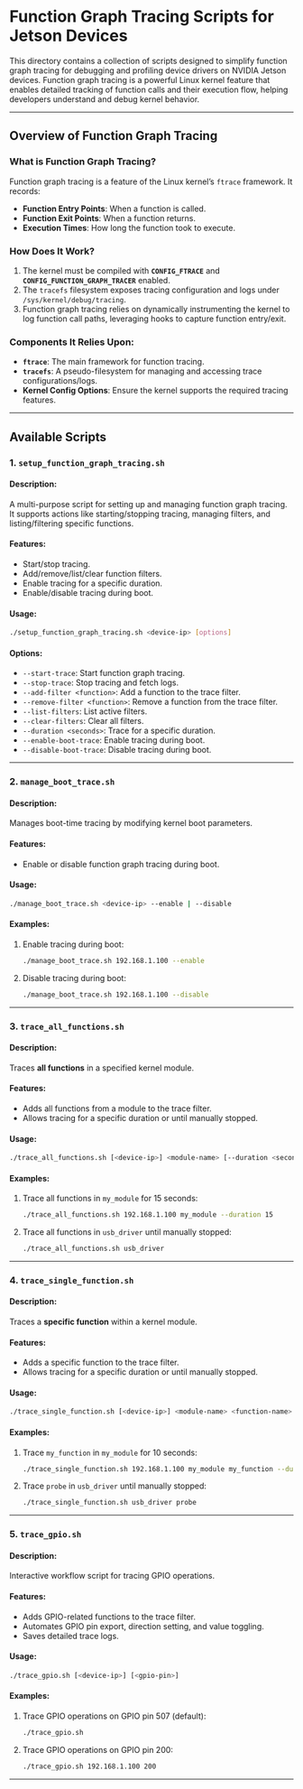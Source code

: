 
# Function Graph Tracing Scripts for Jetson Devices

This directory contains a collection of scripts designed to simplify function graph tracing for debugging and profiling device drivers on NVIDIA Jetson devices. Function graph tracing is a powerful Linux kernel feature that enables detailed tracking of function calls and their execution flow, helping developers understand and debug kernel behavior.

---

## Overview of Function Graph Tracing

### What is Function Graph Tracing?
Function graph tracing is a feature of the Linux kernel’s `ftrace` framework. It records:
- **Function Entry Points**: When a function is called.
- **Function Exit Points**: When a function returns.
- **Execution Times**: How long the function took to execute.

### How Does It Work?
1. The kernel must be compiled with **`CONFIG_FTRACE`** and **`CONFIG_FUNCTION_GRAPH_TRACER`** enabled.
2. The `tracefs` filesystem exposes tracing configuration and logs under `/sys/kernel/debug/tracing`.
3. Function graph tracing relies on dynamically instrumenting the kernel to log function call paths, leveraging hooks to capture function entry/exit.

### Components It Relies Upon:
- **`ftrace`**: The main framework for function tracing.
- **`tracefs`**: A pseudo-filesystem for managing and accessing trace configurations/logs.
- **Kernel Config Options**: Ensure the kernel supports the required tracing features.

---

## Available Scripts

### 1. `setup_function_graph_tracing.sh`
#### Description:
A multi-purpose script for setting up and managing function graph tracing. It supports actions like starting/stopping tracing, managing filters, and listing/filtering specific functions.

#### Features:
- Start/stop tracing.
- Add/remove/list/clear function filters.
- Enable tracing for a specific duration.
- Enable/disable tracing during boot.

#### Usage:
```bash
./setup_function_graph_tracing.sh <device-ip> [options]
```

#### Options:
- `--start-trace`: Start function graph tracing.
- `--stop-trace`: Stop tracing and fetch logs.
- `--add-filter <function>`: Add a function to the trace filter.
- `--remove-filter <function>`: Remove a function from the trace filter.
- `--list-filters`: List active filters.
- `--clear-filters`: Clear all filters.
- `--duration <seconds>`: Trace for a specific duration.
- `--enable-boot-trace`: Enable tracing during boot.
- `--disable-boot-trace`: Disable tracing during boot.

---

### 2. `manage_boot_trace.sh`
#### Description:
Manages boot-time tracing by modifying kernel boot parameters.

#### Features:
- Enable or disable function graph tracing during boot.

#### Usage:
```bash
./manage_boot_trace.sh <device-ip> --enable | --disable
```

#### Examples:
1. Enable tracing during boot:
   ```bash
   ./manage_boot_trace.sh 192.168.1.100 --enable
   ```
2. Disable tracing during boot:
   ```bash
   ./manage_boot_trace.sh 192.168.1.100 --disable
   ```

---

### 3. `trace_all_functions.sh`
#### Description:
Traces **all functions** in a specified kernel module.

#### Features:
- Adds all functions from a module to the trace filter.
- Allows tracing for a specific duration or until manually stopped.

#### Usage:
```bash
./trace_all_functions.sh [<device-ip>] <module-name> [--duration <seconds>]
```

#### Examples:
1. Trace all functions in `my_module` for 15 seconds:
   ```bash
   ./trace_all_functions.sh 192.168.1.100 my_module --duration 15
   ```
2. Trace all functions in `usb_driver` until manually stopped:
   ```bash
   ./trace_all_functions.sh usb_driver
   ```

---

### 4. `trace_single_function.sh`
#### Description:
Traces a **specific function** within a kernel module.

#### Features:
- Adds a specific function to the trace filter.
- Allows tracing for a specific duration or until manually stopped.

#### Usage:
```bash
./trace_single_function.sh [<device-ip>] <module-name> <function-name> [--duration <seconds>]
```

#### Examples:
1. Trace `my_function` in `my_module` for 10 seconds:
   ```bash
   ./trace_single_function.sh 192.168.1.100 my_module my_function --duration 10
   ```
2. Trace `probe` in `usb_driver` until manually stopped:
   ```bash
   ./trace_single_function.sh usb_driver probe
   ```

---

### 5. `trace_gpio.sh`
#### Description:
Interactive workflow script for tracing GPIO operations.

#### Features:
- Adds GPIO-related functions to the trace filter.
- Automates GPIO pin export, direction setting, and value toggling.
- Saves detailed trace logs.

#### Usage:
```bash
./trace_gpio.sh [<device-ip>] [<gpio-pin>]
```

#### Examples:
1. Trace GPIO operations on GPIO pin 507 (default):
   ```bash
   ./trace_gpio.sh
   ```
2. Trace GPIO operations on GPIO pin 200:
   ```bash
   ./trace_gpio.sh 192.168.1.100 200
   ```

---

